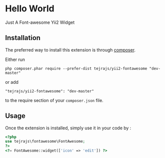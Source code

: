 Hello World
===========
Just A Font-awesome Yii2 Widget  

Installation
------------

The preferred way to install this extension is through [composer](http://getcomposer.org/download/).

Either run

```
php composer.phar require --prefer-dist tejrajs/yii2-fontawesome "dev-master"
```

or add

```
"tejrajs/yii2-fontawesome": "dev-master"
```

to the require section of your `composer.json` file.


Usage
-----

Once the extension is installed, simply use it in your code by  :

```php 
<?php
use tejrajs\fontawesome\FontAwesome;
?>
<?= FontAwesome::widget(['icon' => 'edit']) ?>
```